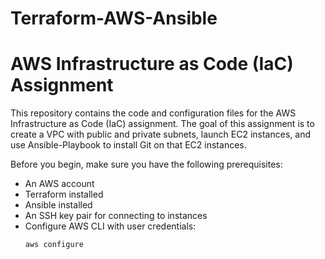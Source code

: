 # Terraform-AWS-Ansible

# AWS Infrastructure as Code (IaC) Assignment

This repository contains the code and configuration files for the AWS Infrastructure as Code (IaC) assignment. The goal of this assignment is to create a VPC with public and private subnets, launch EC2 instances, and use Ansible-Playbook to install Git on that EC2 instances.

Before you begin, make sure you have the following prerequisites:

- An AWS account
- Terraform installed
- Ansible installed
- An SSH key pair for connecting to instances
- Configure AWS CLI with user credentials:
   ```bash
   aws configure
